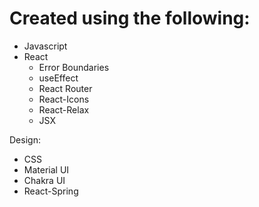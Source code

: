 # Created using the following:

* Javascript
* React
  * Error Boundaries
  * useEffect
  * React Router
  * React-Icons
  * React-Relax
  * JSX

Design:
* CSS
* Material UI
* Chakra UI
* React-Spring



